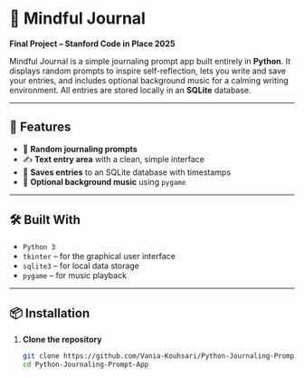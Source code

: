 # 📝 Mindful Journal

**Final Project – Stanford Code in Place 2025**

Mindful Journal is a simple journaling prompt app built entirely in **Python**. It displays random prompts to inspire self-reflection, lets you write and save your entries, and includes optional background music for a calming writing environment. All entries are stored locally in an **SQLite** database.

---

## 🚀 Features

- 🎲 **Random journaling prompts**
- ✍️ **Text entry area** with a clean, simple interface
- 💾 **Saves entries** to an SQLite database with timestamps
- 🎵 **Optional background music** using `pygame`

---

## 🛠 Built With

- `Python 3`
- `tkinter` – for the graphical user interface
- `sqlite3` – for local data storage
- `pygame` – for music playback

---

## 📦 Installation

1. **Clone the repository**
   ```bash
   git clone https://github.com/Vania-Kouhsari/Python-Journaling-Prompt-App.git
   cd Python-Journaling-Prompt-App

